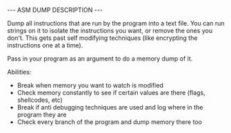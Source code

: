 --- ASM DUMP DESCRIPTION ---

Dump all instructions that are run by the program into a text file. You can run strings on it to isolate the instructions you want, or remove the ones you don't. This gets past self modifying techniques (like encrypting the instructions one at a time). 

Pass in your program as an argument to do a memory dump of it.

Abilities:

- Break when memory you want to watch is modified
- Check memory constantly to see if certain values are there (flags, shellcodes, etc)
- Break if anti debugging techniques are used and log where in the program they are
- Check every branch of the program and dump memory there too



